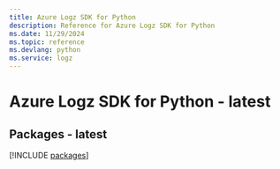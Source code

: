 ```yaml
---
title: Azure Logz SDK for Python
description: Reference for Azure Logz SDK for Python
ms.date: 11/29/2024
ms.topic: reference
ms.devlang: python
ms.service: logz
---
```

# Azure Logz SDK for Python - latest
## Packages - latest
[!INCLUDE [packages](logz-index.md)]